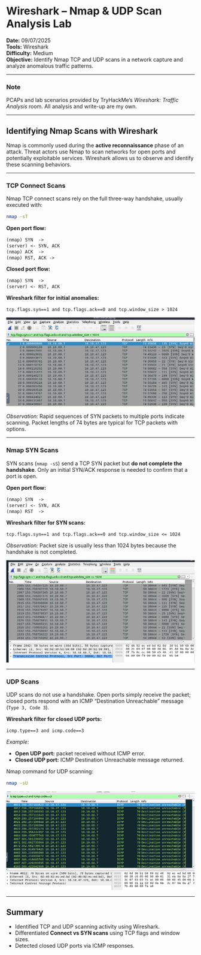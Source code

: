
# Wireshark – Nmap & UDP Scan Analysis Lab
**Date:** 09/07/2025  
**Tools:** Wireshark  
**Difficulty:** Medium  
**Objective:** Identify Nmap TCP and UDP scans in a network capture and analyze anomalous traffic patterns.

---

### Note
PCAPs and lab scenarios provided by TryHackMe’s *Wireshark: Traffic Analysis* room. All analysis and write-up are my own.

---

## Identifying Nmap Scans with Wireshark
Nmap is commonly used during the **active reconnaissance** phase of an attack. Threat actors use Nmap to scan networks for open ports and potentially exploitable services. Wireshark allows us to observe and identify these scanning behaviors.

---

### TCP Connect Scans
Nmap TCP connect scans rely on the full three-way handshake, usually executed with:  

```bash
nmap -sT
```

**Open port flow:**
```
(nmap) SYN  ->
(server) <- SYN, ACK
(nmap) ACK  ->
(nmap) RST, ACK ->
```

**Closed port flow:**
```
(nmap) SYN  ->
(server) <- RST, ACK
```

**Wireshark filter for initial anomalies:**
```text
tcp.flags.syn==1 and tcp.flags.ack==0 and tcp.window_size > 1024
```

![TCPConnectScan](Screenshots/wshark1.PNG)

*Observation:* Rapid sequences of SYN packets to multiple ports indicate scanning. Packet lengths of 74 bytes are typical for TCP packets with options.

---

### Nmap SYN Scans
SYN scans (`nmap -sS`) send a TCP SYN packet but **do not complete the handshake**. Only an initial SYN/ACK response is needed to confirm that a port is open.  

**Open port flow:**
```
(nmap) SYN  ->
(server) <- SYN, ACK
(nmap) RST  ->
```

**Wireshark filter for SYN scans:**
```text
tcp.flags.syn==1 and tcp.flags.ack==0 and tcp.window_size <= 1024
```

*Observation:* Packet size is usually less than 1024 bytes because the handshake is not completed.

![SYN Scan](Screenshots/wsharktcpsyn.PNG)

---

### UDP Scans
UDP scans do not use a handshake. Open ports simply receive the packet; closed ports respond with an ICMP “Destination Unreachable” message (`Type 3, Code 3`).  

**Wireshark filter for closed UDP ports:**
```text
icmp.type==3 and icmp.code==3
```

*Example:*  
- **Open UDP port:** packet received without ICMP error.  
- **Closed UDP port:** ICMP Destination Unreachable message returned.  

Nmap command for UDP scanning:
```bash
nmap -sU
```

![UDPScan](Screenshots/wsharkudp.PNG)

---

## Summary
- Identified TCP and UDP scanning activity using Wireshark.  
- Differentiated **Connect vs SYN scans** using TCP flags and window sizes.  
- Detected closed UDP ports via ICMP responses.  

